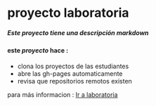 # proyecto laboratoria 

##### Este proyecto tiene una descripción __markdown__ 

#### este  *proyecto* hace :

* clona los proyectos de las estudiantes 
* abre las gh-pages automaticamente
* revisa que repositorios remotos existen 

para más informacion : [Ir a laboratoria](http://www.laboratoria.la)
